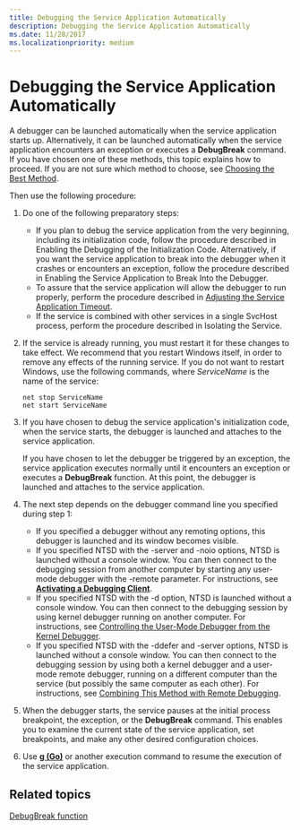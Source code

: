 ```yaml
---
title: Debugging the Service Application Automatically
description: Debugging the Service Application Automatically
ms.date: 11/28/2017
ms.localizationpriority: medium
---
```


# Debugging the Service Application Automatically


A debugger can be launched automatically when the service application starts up. Alternatively, it can be launched automatically when the service application encounters an exception or executes a **DebugBreak** command. If you have chosen one of these methods, this topic explains how to proceed. If you are not sure which method to choose, see [Choosing the Best Method](choosing-the-best-method.md).

Then use the following procedure:

1.  Do one of the following preparatory steps:
    -   If you plan to debug the service application from the very beginning, including its initialization code, follow the procedure described in Enabling the Debugging of the Initialization Code. Alternatively, if you want the service application to break into the debugger when it crashes or encounters an exception, follow the procedure described in Enabling the Service Application to Break Into the Debugger.
    -   To assure that the service application will allow the debugger to run properly, perform the procedure described in [Adjusting the Service Application Timeout](preparing-to-debug-the-service-application.md#adjusting-the-service-application-timeout).
    -   If the service is combined with other services in a single SvcHost process, perform the procedure described in Isolating the Service.

2.  If the service is already running, you must restart it for these changes to take effect. We recommend that you restart Windows itself, in order to remove any effects of the running service. If you do not want to restart Windows, use the following commands, where *ServiceName* is the name of the service:

    ```console
    net stop ServiceName 
    net start ServiceName 
    ```

3.  If you have chosen to debug the service application's initialization code, when the service starts, the debugger is launched and attaches to the service application.

    If you have chosen to let the debugger be triggered by an exception, the service application executes normally until it encounters an exception or executes a **DebugBreak** function. At this point, the debugger is launched and attaches to the service application.

4.  The next step depends on the debugger command line you specified during step 1:
    -   If you specified a debugger without any remoting options, this debugger is launched and its window becomes visible.
    -   If you specified NTSD with the -server and -noio options, NTSD is launched without a console window. You can then connect to the debugging session from another computer by starting any user-mode debugger with the -remote parameter. For instructions, see [**Activating a Debugging Client**](activating-a-debugging-client.md).
    -   If you specified NTSD with the -d option, NTSD is launched without a console window. You can then connect to the debugging session by using kernel debugger running on another computer. For instructions, see [Controlling the User-Mode Debugger from the Kernel Debugger](controlling-the-user-mode-debugger-from-the-kernel-debugger.md).
    -   If you specified NTSD with the -ddefer and -server options, NTSD is launched without a console window. You can then connect to the debugging session by using both a kernel debugger and a user-mode remote debugger, running on a different computer than the service (but possibly the same computer as each other). For instructions, see [Combining This Method with Remote Debugging](combining-this-method-with-remote-debugging.md).

5.  When the debugger starts, the service pauses at the initial process breakpoint, the exception, or the **DebugBreak** command. This enables you to examine the current state of the service application, set breakpoints, and make any other desired configuration choices.

6.  Use [**g (Go)**](g--go-.md) or another execution command to resume the execution of the service application.

## <span id="related_topics"></span>Related topics


[DebugBreak function](/windows/win32/api/debugapi/nf-debugapi-debugbreak)

 

